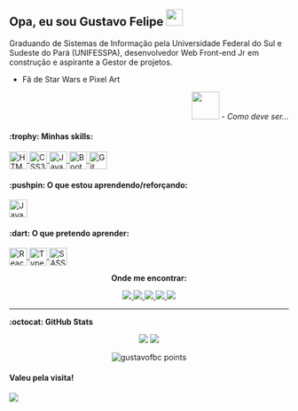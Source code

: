 ## Opa, eu sou  Gustavo Felipe <img src="https://piskel-imgstore-b.appspot.com/img/0df6236b-4aad-11eb-8837-8f9d921c2e53.gif" width="30px"/>

  <div>
   <p align=left>
      Graduando de Sistemas de Informação pela Universidade Federal do Sul e Sudeste do Pará (UNIFESSPA),
      desenvolvedor Web Front-end Jr em construção e aspirante a Gestor de projetos.
   </p>
   
   <p>
      <ul>
        <li>Fã de Star Wars e Pixel Art</li>  
      </ul>
   </p>
   
   <p align=right>
      <img src="https://piskel-imgstore-b.appspot.com/img/08ba76e6-4aa1-11eb-be08-9357589d351e.gif" width="50px"/>
      <i>- Como deve ser...</i>
   </p>
  </div>
  
<!-- SKILLS -->
<h4> :trophy: Minhas skills: </h4>
  <p>
  
  <a href="https://developer.mozilla.org/pt-BR/docs/Web/HTML" target="_blank">
      <img align="center" src="https://icon-icons.com/icons2/2107/PNG/48/file_type_html_icon_130541.png" alt="HTML5" height="32" width="32" />
  </a>
  
  <a href="https://developer.mozilla.org/pt-BR/docs/Web/CSS" target="_blank">
      <img align="center" src="https://icon-icons.com/icons2/2107/PNG/48/file_type_css_icon_130661.png" alt="CSS3" height="32" width="32" />
  </a>
  
  <a href="https://developer.mozilla.org/pt-BR/docs/Web/JavaScript" target="_blank">
      <img align="center" src="https://icon-icons.com/icons2/2108/PNG/48/javascript_icon_130900.png" alt="JavaScript" height="32" width="32" />
  </a>
  
  <a href="https://getbootstrap.com.br/" target="_blank">
      <img align="center" src="https://icon-icons.com/icons2/2415/PNG/48/bootstrap_plain_logo_icon_146619.png" alt="Bootstrap" height="32" width="32" />
  </a>
  
  <a href="https://git-scm.com/" target="_blank">
      <img align="center" src="https://icon-icons.com/icons2/2107/PNG/48/file_type_git_icon_130581.png" alt="Git" height="32" width="32" />
  </a>
  </p>

<!-- STUDYING -->
<h4> :pushpin: O que estou aprendendo/reforçando: </h4>
  <p>
    <a href="https://developer.mozilla.org/pt-BR/docs/Web/JavaScript" target="_blank">
      <img align="center" src="https://icon-icons.com/icons2/2108/PNG/48/javascript_icon_130900.png" alt="JavaScript" height="32" width="32" />
    </a>
  </p>

<!-- PRETENSIONS -->
<h4> :dart: O que pretendo aprender: </h4>
  <p>
  
  <a href="https://pt-br.reactjs.org/" target="_blank">
      <img align="center" src="https://icon-icons.com/icons2/2415/PNG/48/react_original_logo_icon_146374.png" alt="React" height="32" width="32" />
  </a>
  
  <a href="https://www.typescriptlang.org/pt/" target="_blank">
      <img align="center" src="https://upload.wikimedia.org/wikipedia/commons/thumb/4/4c/Typescript_logo_2020.svg/1200px-Typescript_logo_2020.svg.png" alt="TypeScript" height="32" width="32" />
  </a>
  
  <a href="https://sass-lang.com/" target="_blank">
      <img align="center" src="https://icon-icons.com/icons2/2108/PNG/48/sass_icon_130835.png" alt="SASS" height="32" width="32" />
  </a>
  </p>

<!-- CONTATO -->
<div>
  <p align="center"><b>Onde me encontrar:</b></p>
    <p align="center">
      <a href="https://gustavofbc.github.io/" target="_blank">
        <img src="https://img.shields.io/badge/-Website-000?style=for-the-badge&logo=google-chrome&logoColor=white">
      </a>
      <a href="https://github.com/gustavofbc" target="_blank">
        <img src="https://img.shields.io/badge/GitHub-100000?style=for-the-badge&logo=github&logoColor=white">
      </a>
      <a href="mailto:gustavo.felipebc@gmail.com">
        <img src="https://img.shields.io/badge/Gmail-D14836?style=for-the-badge&logo=gmail&logoColor=white">
      </a>
      <a href="https://www.instagram.com/gustavo_fbc/" target="_blank">
        <img src="https://img.shields.io/badge/instagram-%23E4405F.svg?&style=for-the-badge&logo=instagram&logoColor=white">
      </a>
      <a href="https://www.linkedin.com/in/gustavo-felipe-batista-carneiro-9342171a8/" target="_blank">
        <img src="https://img.shields.io/badge/LinkedIn-0077B5?style=for-the-badge&logo=linkedin&logoColor=white">
      </a>
  </p>
</div>
<hr/>

<!-- GITHUB-STATS -->
<b> :octocat: GitHub Stats </b>
<br/>

<p align="center">
  <img src="https://github-readme-stats.vercel.app/api?username=gustavofbc&theme=buefy&show_icons=true&custom_title=🐺%20Gustavo%20Felipe's%20GitHub%20Stats"/>
  <img src="https://github-readme-stats.vercel.app/api/top-langs/?username=gustavofbc&layout=compact&theme=buefy&show_icons=true)(https://github.com/anuraghazra/github-readme-stats"/>
</p>

<!-- POINTS --->
<p align="center">
  <img src="https://github-profile-trophy.vercel.app/?username=gustavofbc&margin-w=7" alt="gustavofbc points" />
</p>

#### Valeu pela visita!

<a href="https://hits.seeyoufarm.com"><img src="https://hits.seeyoufarm.com/api/count/incr/badge.svg?url=https%3A%2F%2Fgithub.com%2Fgustavofbc&count_bg=%236F3DC8&title_bg=%23555555&icon=&icon_color=%23E7E7E7&title=hits&edge_flat=false"/></a>
